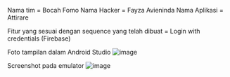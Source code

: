Nama tim = Bocah Fomo
Nama Hacker = Fayza Avieninda
Nama Aplikasi = Attirare

Fitur yang sesuai dengan sequence yang telah dibuat = Login with credentials (Firebase)

Foto tampilan dalam Android Studio
![image](https://github.com/vydell/Attirare/assets/145909246/66222273-653d-4ab2-9b02-336cca9a2a67)

Screenshot pada emulator
![image](https://github.com/vydell/Attirare/assets/145909246/3b57ba00-17d1-4586-bb50-f6402d2f9a36)

